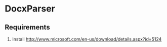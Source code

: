 # DocxParser

## Requirements
1. Install http://www.microsoft.com/en-us/download/details.aspx?id=5124
